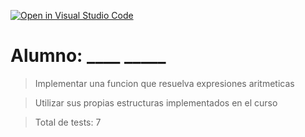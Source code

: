 [![Open in Visual Studio Code](https://classroom.github.com/assets/open-in-vscode-c66648af7eb3fe8bc4f294546bfd86ef473780cde1dea487d3c4ff354943c9ae.svg)](https://classroom.github.com/online_ide?assignment_repo_id=7634672&assignment_repo_type=AssignmentRepo)
# Alumno: ____   _____

> Implementar una funcion que resuelva expresiones aritmeticas

> Utilizar sus propias estructuras implementados en el curso

>Total de tests: 7
